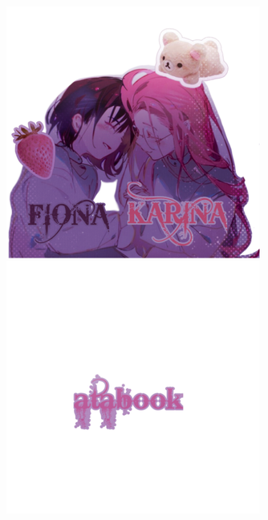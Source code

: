 <!-- skibidi -->
<p align="center">
<img src="Untitled1202_20250110061239.png" alt="me and wife">

<img src="atabook.png">

<!-- end -->

